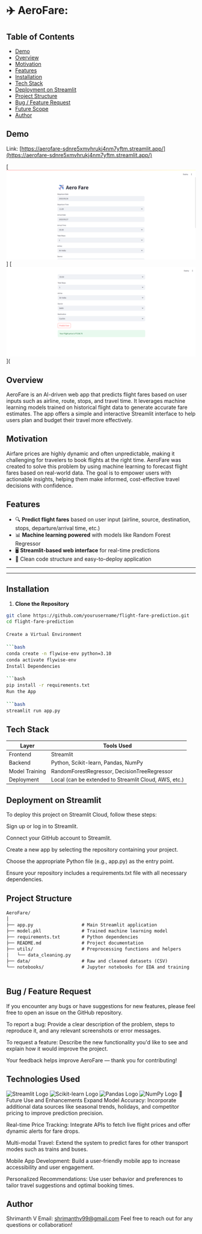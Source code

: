 # ✈️ AeroFare: 

## Table of Contents
* [Demo](#demo)
* [Overview](#overview)
* [Motivation](#motivation)
* [Features](#features)
* [Installation](#installation)
* [Tech Stack](#tech-stack)
* [Deployment on Streamlit](#deployment-on-streamlit)
* [Project Structure](#project-structure)
* [Bug / Feature Request](#bug--feature-request)
* [Future Scope](#future-scope)
* [Author](#author)



## Demo
Link: [https://aerofare-sdnre5xmvhrukj4nm7yftm.streamlit.app/](https://aerofare-sdnre5xmvhrukj4nm7yftm.streamlit.app/)

[![](https://github.com/Shrimanthv/AeroFare/blob/main/Screenshot%202025-05-25%20112049.png?raw=true)]
[![](https://github.com/Shrimanthv/AeroFare/blob/main/Screenshot%202025-05-25%20112118.png?raw=true)](
## Overview
AeroFare is an AI-driven web app that predicts flight fares based on user inputs such as airline, route, stops, and travel time.
It leverages machine learning models trained on historical flight data to generate accurate fare estimates.
The app offers a simple and interactive Streamlit interface to help users plan and budget their travel more effectively.


## Motivation
Airfare prices are highly dynamic and often unpredictable, making it challenging for travelers to book flights at the right time.
AeroFare was created to solve this problem by using machine learning to forecast flight fares based on real-world data.
The goal is to empower users with actionable insights, helping them make informed, cost-effective travel decisions with confidence.

## Features

- 🔍 **Predict flight fares** based on user input (airline, source, destination, stops, departure/arrival time, etc.)
- 📊 **Machine learning powered** with models like Random Forest Regressor
- 🖥️ **Streamlit-based web interface** for real-time predictions
- 📁 Clean code structure and easy-to-deploy application

---


---

## Installation

1. **Clone the Repository**
```bash
git clone https://github.com/yourusername/flight-fare-prediction.git
cd flight-fare-prediction

Create a Virtual Environment

```bash
conda create -n flywise-env python=3.10
conda activate flywise-env
Install Dependencies

```bash
pip install -r requirements.txt
Run the App

```bash
streamlit run app.py

```


## Tech Stack

| Layer          | Tools Used                              |
|----------------|------------------------------------------|
| Frontend       | Streamlit                               |
| Backend        | Python, Scikit-learn, Pandas, NumPy     |
| Model Training | RandomForestRegressor, DecisionTreeRegressor |
| Deployment     | Local (can be extended to Streamlit Cloud, AWS, etc.) |

## Deployment on Streamlit
To deploy this project on Streamlit Cloud, follow these steps:

Sign up or log in to Streamlit.

Connect your GitHub account to Streamlit.

Create a new app by selecting the repository containing your project.

Choose the appropriate Python file (e.g., app.py) as the entry point.

Ensure your repository includes a requirements.txt file with all necessary dependencies.

## Project Structure 
```
AeroFare/
│
├── app.py                  # Main Streamlit application
├── model.pkl               # Trained machine learning model
├── requirements.txt        # Python dependencies
├── README.md               # Project documentation
├── utils/                  # Preprocessing functions and helpers
│   └── data_cleaning.py
├── data/                   # Raw and cleaned datasets (CSV)
└── notebooks/              # Jupyter notebooks for EDA and training


```
## Bug / Feature Request
If you encounter any bugs or have suggestions for new features, please feel free to open an issue on the GitHub repository.

To report a bug:
Provide a clear description of the problem, steps to reproduce it, and any relevant screenshots or error messages.

To request a feature:
Describe the new functionality you'd like to see and explain how it would improve the project.

Your feedback helps improve AeroFare — thank you for contributing!

## Technologies Used


<img src="https://streamlit.io/images/brand/streamlit-logo-secondary-colormark-darktext.svg" width="180" alt="Streamlit Logo" />
<img src="https://scikit-learn.org/stable/_static/scikit-learn-logo-small.png" width="200" alt="Scikit-learn Logo" />
<img src="https://pandas.pydata.org/static/img/pandas_mark.svg" width="150" alt="Pandas Logo" />
<img src="https://numpy.org/images/logo.svg" width="150" alt="NumPy Logo" />
🔮 Future Use and Enhancements
Expand Model Accuracy: Incorporate additional data sources like seasonal trends, holidays, and competitor pricing to improve prediction precision.

Real-time Price Tracking: Integrate APIs to fetch live flight prices and offer dynamic alerts for fare drops.

Multi-modal Travel: Extend the system to predict fares for other transport modes such as trains and buses.

Mobile App Development: Build a user-friendly mobile app to increase accessibility and user engagement.

Personalized Recommendations: Use user behavior and preferences to tailor travel suggestions and optimal booking times.

## Author
Shrimanth V
Email: shrimanthv99@gmail.com
Feel free to reach out for any questions or collaboration!